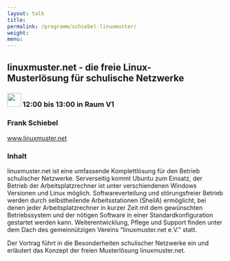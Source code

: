 ```yaml
---
layout: talk
title:
permalink: /programm/schiebel-linuxmuster/
weight: 
menu:
---
```

## linuxmuster.net&nbsp;-&nbsp;die&nbsp;freie&nbsp;Linux-Musterlösung&nbsp;für&nbsp;schulische&nbsp;Netzwerke

### <img height = "32" src="../../images/talk.svg"> 12:00 bis 13:00 in Raum V1

### Frank&nbsp;Schiebel

<a href="http://www.linuxmuster.net" target="_blank">www.linuxmuster.net</a>

### Inhalt

linuxmuster.net ist eine umfassende Komplettlösung für den Betrieb schulischer Netzwerke.
Serverseitig kommt Ubuntu zum Einsatz, der Betrieb der Arbeitsplatzrechner ist unter verschiendenen Windows Versionen und Linux möglich.
Softwareverteilung und störungsfreier Betrieb werden durch selbstheilende Arbeitsstationen (SheilA) ermöglicht, bei denen jeder Arbeitsplatzrechner in kurzer Zeit mit dem gewünschten Betriebssystem und der nötigen Software in einer Standardkonfiguration gestartet werden kann.
Weiterentwicklung, Pflege und Support finden unter dem Dach des gemeinnützigen Vereins “linuxmuster.net e.V.” statt.

Der Vortrag führt in die Besonderheiten schulischer Netzwerke ein und erläutert das Konzept der freien Musterlösung linuxmuster.net.
